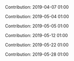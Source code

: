 Contribution: 2019-04-07 01:00

Contribution: 2019-05-04 01:00

Contribution: 2019-05-05 01:00

Contribution: 2019-05-12 01:00

Contribution: 2019-05-22 01:00

Contribution: 2019-05-28 01:00

